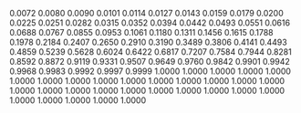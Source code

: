 0.0072 0.0080 0.0090 0.0101 0.0114 0.0127 0.0143 0.0159 0.0179 0.0200 0.0225 0.0251 0.0282 0.0315 0.0352 0.0394 0.0442 0.0493 0.0551 0.0616 0.0688 0.0767 0.0855 0.0953 0.1061 0.1180 0.1311 0.1456 0.1615 0.1788 0.1978 0.2184 0.2407 0.2650 0.2910 0.3190 0.3489 0.3806 0.4141 0.4493 0.4859 0.5239 0.5628 0.6024 0.6422 0.6817 0.7207 0.7584 0.7944 0.8281 0.8592 0.8872 0.9119 0.9331 0.9507 0.9649 0.9760 0.9842 0.9901 0.9942 0.9968 0.9983 0.9992 0.9997 0.9999 1.0000 1.0000 1.0000 1.0000 1.0000 1.0000 1.0000 1.0000 1.0000 1.0000 1.0000 1.0000 1.0000 1.0000 1.0000 1.0000 1.0000 1.0000 1.0000 1.0000 1.0000 1.0000 1.0000 1.0000 1.0000 1.0000 1.0000 1.0000 1.0000 1.0000
